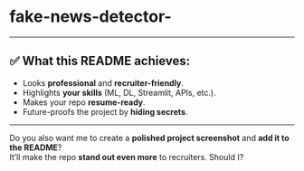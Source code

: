 # fake-news-detector-
---

## ✅ What this README achieves:
- Looks **professional** and **recruiter-friendly**.
- Highlights **your skills** (ML, DL, Streamlit, APIs, etc.).
- Makes your repo **resume-ready**.
- Future-proofs the project by **hiding secrets**.

---

Do you also want me to create a **polished project screenshot** and **add it to the README**?  
It’ll make the repo **stand out even more** to recruiters. Should I?
